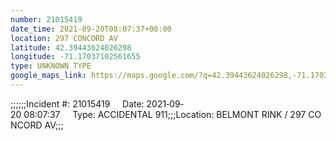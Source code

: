 ```yaml
---
number: 21015419
date_time: 2021-09-20T08:07:37+00:00
location: 297 CONCORD AV
latitude: 42.39443624026298
longitude: -71.17037102561655
type: UNKNOWN TYPE
google_maps_link: https://maps.google.com/?q=42.39443624026298,-71.17037102561655
---
```


;;;;;;Incident #: 21015419     Date: 2021‐09‐20 08:07:37     Type: ACCIDENTAL 911;;;Location: BELMONT RINK / 297 CONCORD AV;;;
